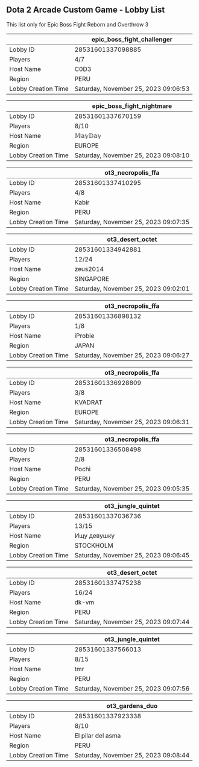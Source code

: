 ## Dota 2 Arcade Custom Game - Lobby List

This list only for Epic Boss Fight Reborn and Overthrow 3

|  | epic_boss_fight_challenger |
| ------ | ------ |
| Lobby ID | 28531601337098885 |
| Players | 4/7 |
| Host Name | C0D3 |
| Region | PERU |
| Lobby Creation Time | Saturday, November 25, 2023 09:06:53 |


|  | epic_boss_fight_nightmare |
| ------ | ------ |
| Lobby ID | 28531601337670159 |
| Players | 8/10 |
| Host Name | 𝕄𝕒𝕪𝔻𝕒𝕪 |
| Region | EUROPE |
| Lobby Creation Time | Saturday, November 25, 2023 09:08:10 |


|  | ot3_necropolis_ffa |
| ------ | ------ |
| Lobby ID | 28531601337410295 |
| Players | 4/8 |
| Host Name | Kabir |
| Region | PERU |
| Lobby Creation Time | Saturday, November 25, 2023 09:07:35 |


|  | ot3_desert_octet |
| ------ | ------ |
| Lobby ID | 28531601334942881 |
| Players | 12/24 |
| Host Name | zeus2014 |
| Region | SINGAPORE |
| Lobby Creation Time | Saturday, November 25, 2023 09:02:01 |


|  | ot3_necropolis_ffa |
| ------ | ------ |
| Lobby ID | 28531601336898132 |
| Players | 1/8 |
| Host Name | iProbie |
| Region | JAPAN |
| Lobby Creation Time | Saturday, November 25, 2023 09:06:27 |


|  | ot3_necropolis_ffa |
| ------ | ------ |
| Lobby ID | 28531601336928809 |
| Players | 3/8 |
| Host Name | KVADRAT |
| Region | EUROPE |
| Lobby Creation Time | Saturday, November 25, 2023 09:06:31 |


|  | ot3_necropolis_ffa |
| ------ | ------ |
| Lobby ID | 28531601336508498 |
| Players | 2/8 |
| Host Name | Pochi |
| Region | PERU |
| Lobby Creation Time | Saturday, November 25, 2023 09:05:35 |


|  | ot3_jungle_quintet |
| ------ | ------ |
| Lobby ID | 28531601337036736 |
| Players | 13/15 |
| Host Name | Ищу девушку |
| Region | STOCKHOLM |
| Lobby Creation Time | Saturday, November 25, 2023 09:06:45 |


|  | ot3_desert_octet |
| ------ | ------ |
| Lobby ID | 28531601337475238 |
| Players | 16/24 |
| Host Name | dk-vm |
| Region | PERU |
| Lobby Creation Time | Saturday, November 25, 2023 09:07:44 |


|  | ot3_jungle_quintet |
| ------ | ------ |
| Lobby ID | 28531601337566013 |
| Players | 8/15 |
| Host Name | tmr |
| Region | PERU |
| Lobby Creation Time | Saturday, November 25, 2023 09:07:56 |


|  | ot3_gardens_duo |
| ------ | ------ |
| Lobby ID | 28531601337923338 |
| Players | 8/10 |
| Host Name | El pilar del asma |
| Region | PERU |
| Lobby Creation Time | Saturday, November 25, 2023 09:08:44 |


